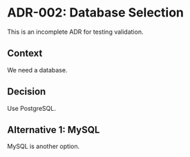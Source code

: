 # ADR-002: Database Selection

This is an incomplete ADR for testing validation.

## Context

We need a database.

## Decision

Use PostgreSQL.

## Alternative 1: MySQL

MySQL is another option.
